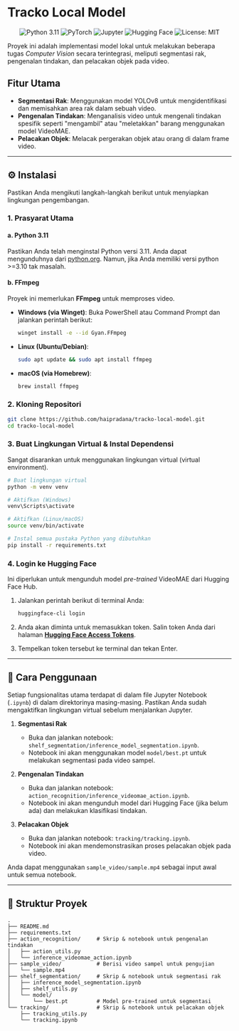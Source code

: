 # Tracko Local Model

<p align="center">
  <img src="https://img.shields.io/badge/Python-3.11-blue?logo=python" alt="Python 3.11">
  <img src="https://img.shields.io/badge/PyTorch-%23EE4C2C.svg?logo=PyTorch&logoColor=white" alt="PyTorch">
  <img src="https://img.shields.io/badge/Jupyter-%23F37626.svg?logo=Jupyter&logoColor=white" alt="Jupyter">
  <img src="https://img.shields.io/badge/%F0%9F%A4%97%20Hugging%20Face-Models-yellow" alt="Hugging Face">
  <img src="https://img.shields.io/badge/License-MIT-yellow.svg" alt="License: MIT">
</p>

Proyek ini adalah implementasi model lokal untuk melakukan beberapa tugas *Computer Vision* secara terintegrasi, meliputi segmentasi rak, pengenalan tindakan, dan pelacakan objek pada video.

## Fitur Utama

- **Segmentasi Rak**: Menggunakan model YOLOv8 untuk mengidentifikasi dan memisahkan area rak dalam sebuah video.
- **Pengenalan Tindakan**: Menganalisis video untuk mengenali tindakan spesifik seperti "mengambil" atau "meletakkan" barang menggunakan model VideoMAE.
- **Pelacakan Objek**: Melacak pergerakan objek atau orang di dalam frame video.

---

## ⚙️ Instalasi

Pastikan Anda mengikuti langkah-langkah berikut untuk menyiapkan lingkungan pengembangan.

### 1. Prasyarat Utama

#### a. Python 3.11

Pastikan Anda telah menginstal Python versi 3.11. Anda dapat mengunduhnya dari [python.org](https://www.python.org/downloads/). Namun, jika Anda memiliki versi python >=3.10 tak masalah.

#### b. FFmpeg

Proyek ini memerlukan **FFmpeg** untuk memproses video.

- **Windows (via Winget)**: Buka PowerShell atau Command Prompt dan jalankan perintah berikut:
  ```bash
  winget install -e --id Gyan.FFmpeg
  ```
- **Linux (Ubuntu/Debian)**:
  ```bash
  sudo apt update && sudo apt install ffmpeg
  ```
- **macOS (via Homebrew)**:
  ```bash
  brew install ffmpeg
  ```

### 2. Kloning Repositori

```bash
git clone https://github.com/haipradana/tracko-local-model.git
cd tracko-local-model
```

### 3. Buat Lingkungan Virtual & Instal Dependensi

Sangat disarankan untuk menggunakan lingkungan virtual (virtual environment).

```bash
# Buat lingkungan virtual
python -m venv venv

# Aktifkan (Windows)
venv\Scripts\activate

# Aktifkan (Linux/macOS)
source venv/bin/activate

# Instal semua pustaka Python yang dibutuhkan
pip install -r requirements.txt
```

### 4. Login ke Hugging Face

Ini diperlukan untuk mengunduh model _pre-trained_ VideoMAE dari Hugging Face Hub.

1.  Jalankan perintah berikut di terminal Anda:

    ```bash
    huggingface-cli login
    ```

2.  Anda akan diminta untuk memasukkan token. Salin token Anda dari halaman **[Hugging Face Access Tokens](https://huggingface.co/settings/tokens)**.

3.  Tempelkan token tersebut ke terminal dan tekan Enter.

---

## 🚀 Cara Penggunaan

Setiap fungsionalitas utama terdapat di dalam file Jupyter Notebook (`.ipynb`) di dalam direktorinya masing-masing. Pastikan Anda sudah mengaktifkan lingkungan virtual sebelum menjalankan Jupyter.

1.  **Segmentasi Rak**

    - Buka dan jalankan notebook: `shelf_segmentation/inference_model_segmentation.ipynb`.
    - Notebook ini akan menggunakan model `model/best.pt` untuk melakukan segmentasi pada video sampel.

2.  **Pengenalan Tindakan**

    - Buka dan jalankan notebook: `action_recognition/inference_videomae_action.ipynb`.
    - Notebook ini akan mengunduh model dari Hugging Face (jika belum ada) dan melakukan klasifikasi tindakan.

3.  **Pelacakan Objek**
    - Buka dan jalankan notebook: `tracking/tracking.ipynb`.
    - Notebook ini akan mendemonstrasikan proses pelacakan objek pada video.

Anda dapat menggunakan `sample_video/sample.mp4` sebagai input awal untuk semua notebook.

---

## 📁 Struktur Proyek

```
.
├── README.md
├── requirements.txt
├── action_recognition/     # Skrip & notebook untuk pengenalan tindakan
│   ├── action_utils.py
│   └── inference_videomae_action.ipynb
├── sample_video/           # Berisi video sampel untuk pengujian
│   └── sample.mp4
├── shelf_segmentation/     # Skrip & notebook untuk segmentasi rak
│   ├── inference_model_segmentation.ipynb
│   ├── shelf_utils.py
│   └── model/
│       └── best.pt         # Model pre-trained untuk segmentasi
└── tracking/               # Skrip & notebook untuk pelacakan objek
    ├── tracking_utils.py
    └── tracking.ipynb
```
